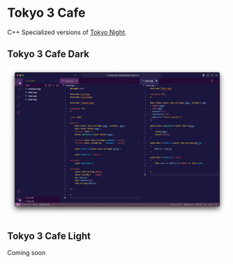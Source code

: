 # Tokyo 3 Cafe
C++ Specialized versions of [Tokyo Night](https://github.com/enkia/tokyo-night-vscode-theme).

## Tokyo 3 Cafe Dark

![Screenshot - Tokyo Night Frameless](https://raw.githubusercontent.com/jeekpark/tokyo-3-cafe/master/static/ss_tokyo_3_cafe_dark.png)

## Tokyo 3 Cafe Light
Coming soon




